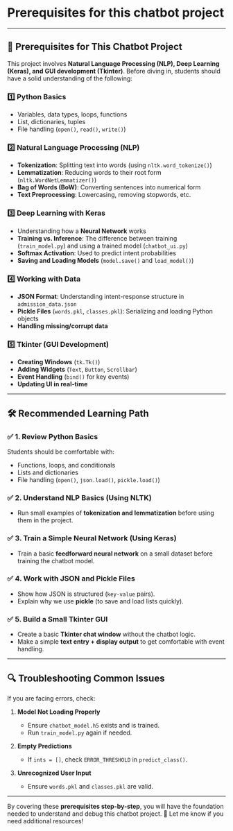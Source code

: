 # Prerequisites for this chatbot project

---

## **📌 Prerequisites for This Chatbot Project**

This project involves **Natural Language Processing (NLP), Deep Learning (Keras), and GUI development (Tkinter)**. Before diving in, students should have a solid understanding of the following:

### **1️⃣ Python Basics**

- Variables, data types, loops, functions
- List, dictionaries, tuples
- File handling (`open()`, `read()`, `write()`)

### **2️⃣ Natural Language Processing (NLP)**

- **Tokenization**: Splitting text into words (using `nltk.word_tokenize()`)
- **Lemmatization**: Reducing words to their root form (`nltk.WordNetLemmatizer()`)
- **Bag of Words (BoW)**: Converting sentences into numerical form
- **Text Preprocessing**: Lowercasing, removing stopwords, etc.

### **3️⃣ Deep Learning with Keras**

- Understanding how a **Neural Network** works
- **Training vs. Inference**: The difference between training (`train_model.py`) and using a trained model (`chatbot_ui.py`)
- **Softmax Activation**: Used to predict intent probabilities
- **Saving and Loading Models** (`model.save()` and `load_model()`)

### **4️⃣ Working with Data**

- **JSON Format**: Understanding intent-response structure in `admission_data.json`
- **Pickle Files** (`words.pkl`, `classes.pkl`): Serializing and loading Python objects
- **Handling missing/corrupt data**

### **5️⃣ Tkinter (GUI Development)**

- **Creating Windows** (`tk.Tk()`)
- **Adding Widgets** (`Text`, `Button`, `Scrollbar`)
- **Event Handling** (`bind()` for key events)
- **Updating UI in real-time**

---

## **🛠 Recommended Learning Path**

### ✅ **1\. Review Python Basics**

Students should be comfortable with:

- Functions, loops, and conditionals
- Lists and dictionaries
- File handling (`open()`, `json.load()`, `pickle.load()`)

### ✅ **2\. Understand NLP Basics (Using NLTK)**

- Run small examples of **tokenization and lemmatization** before using them in the project.

### ✅ **3\. Train a Simple Neural Network (Using Keras)**

- Train a basic **feedforward neural network** on a small dataset before training the chatbot model.

### ✅ **4\. Work with JSON and Pickle Files**

- Show how JSON is structured (`key-value` pairs).
- Explain why we use **pickle** (to save and load lists quickly).

### ✅ **5\. Build a Small Tkinter GUI**

- Create a basic **Tkinter chat window** without the chatbot logic.
- Make a simple **text entry + display output** to get comfortable with event handling.

---

## **🔍 Troubleshooting Common Issues**

If you are facing errors, check:

1. **Model Not Loading Properly**

    - Ensure `chatbot_model.h5` exists and is trained.
    - Run `train_model.py` again if needed.

2. **Empty Predictions**

    - If `ints = []`, check `ERROR_THRESHOLD` in `predict_class()`.

3. **Unrecognized User Input**

    - Ensure `words.pkl` and `classes.pkl` are valid.

---

By covering these **prerequisites step-by-step**, you will have the foundation needed to understand and debug this chatbot project. 🚀 Let me know if you need additional resources!

